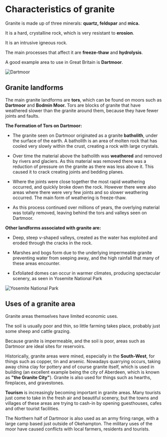 # Characteristics of granite

Granite is made up of three minerals: **quartz, feldspar** and **mica.**

It is a hard, crystalline rock, which is very resistant to **erosion**.

It is an intrusive igneous rock.

The main processes that affect it are **freeze-thaw** and **hydrolysis**.

A good example area to use in Great Britain is **Dartmoor**.

![Dartmoor](http://www.s-cool.co.uk/assets/learn_its/gcse/geography/rocks-and-landscapes/granite_/g-geo-rocksl-dia04a.gif)

## Granite landforms

The main granite landforms are **tors**, which can be found on moors such as **Dartmoor** and **Bodmin Moor.** Tors are blocks of granite that have weathered slower than the granite around them, because they have fewer joints and faults.

**The Formation of Tors on Dartmoor:**

* The granite seen on Dartmoor originated as a granite **batholith**, under the surface of the earth. A batholith is an area of molten rock that has cooled very slowly within the crust, creating a rock with large crystals.

* Over time the material above the batholith was **weathered** and removed by rivers and glaciers. As this material was removed there was a reduction of pressure on the granite as there was less above it. This caused it to crack creating joints and bedding planes.

* Where the joints were close together the most rapid weathering occurred, and quickly broke down the rock. However there were also areas where there were very few joints and so slower weathering occurred. The main form of weathering is freeze-thaw.

* As this process continued over millions of years, the overlying material was totally removed, leaving behind the tors and valleys seen on Dartmoor.

**Other landforms associated with granite are:**

* Deep, steep v-shaped valleys, created as the water has exploited and eroded through the cracks in the rock.

* Marshes and bogs form due to the underlying impermeable granite preventing water from seeping away, and the high rainfall that many of these areas encounter.

* Exfoliated domes can occur in warmer climates, producing spectacular scenery, as seen in Yosemite National Park

![Yosemite National Park](http://www.s-cool.co.uk/assets/learn_its/gcse/geography/rocks-and-landscapes/granite_/g-geo-rocksl-dia06.gif)

## Uses of a granite area

Granite areas themselves have limited economic uses.

The soil is usually poor and thin, so little farming takes place, probably just some sheep and cattle grazing.

Because granite is impermeable, and the soil is poor, areas such as Dartmoor are ideal sites for reservoirs.

Historically, granite areas were mined, especially in the **South-West**, for things such as copper, tin and arsenic. Nowadays quarrying occurs, taking away china clay for pottery and of course granite itself, which is used in building (an excellent example being the city of Aberdeen, which is known as **"the Granite City"**). Granite is also used for things such as hearths, fireplaces, and gravestones.

**Tourism** is increasingly becoming important in granite areas. Many tourists just come to take in the fresh air and beautiful scenery, but the towns and villages of these areas are trying to cash-in by opening guesthouses, cafes and other tourist facilities.

The Northern half of Dartmoor is also used as an army firing range, with a large camp based just outside of Okehampton. The military uses of the moor have caused conflicts with local farmers, residents and tourists.
